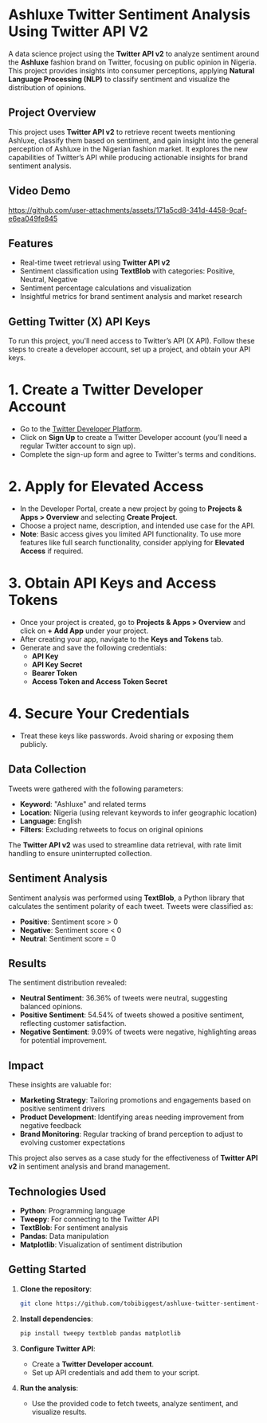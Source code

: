 # Ashluxe Twitter Sentiment Analysis Using Twitter API V2

A data science project using the **Twitter API v2** to analyze sentiment around the **Ashluxe** fashion brand on Twitter, focusing on public opinion in Nigeria. This project provides insights into consumer perceptions, applying **Natural Language Processing (NLP)** to classify sentiment and visualize the distribution of opinions.

## Project Overview
This project uses **Twitter API v2** to retrieve recent tweets mentioning Ashluxe, classify them based on sentiment, and gain insight into the general perception of Ashluxe in the Nigerian fashion market. It explores the new capabilities of Twitter’s API while producing actionable insights for brand sentiment analysis.

## Video Demo
https://github.com/user-attachments/assets/171a5cd8-341d-4458-9caf-e6ea049fe845

## Features
- Real-time tweet retrieval using **Twitter API v2**
- Sentiment classification using **TextBlob** with categories: Positive, Neutral, Negative
- Sentiment percentage calculations and visualization
- Insightful metrics for brand sentiment analysis and market research


## Getting Twitter (X) API Keys

To run this project, you'll need access to Twitter’s API (X API). Follow these steps to create a developer account, set up a project, and obtain your API keys.

# 1. Create a Twitter Developer Account
   - Go to the [Twitter Developer Platform](https://developer.twitter.com/).
   - Click on **Sign Up** to create a Twitter Developer account (you’ll need a regular Twitter account to sign up).
   - Complete the sign-up form and agree to Twitter's terms and conditions.

# 2. Apply for Elevated Access
   - In the Developer Portal, create a new project by going to **Projects & Apps > Overview** and selecting **Create Project**.
   - Choose a project name, description, and intended use case for the API.
   - **Note**: Basic access gives you limited API functionality. To use more features like full search functionality, consider applying for **Elevated Access** if required.

# 3. Obtain API Keys and Access Tokens
   - Once your project is created, go to **Projects & Apps > Overview** and click on **+ Add App** under your project.
   - After creating your app, navigate to the **Keys and Tokens** tab.
   - Generate and save the following credentials:
     - **API Key**
     - **API Key Secret**
     - **Bearer Token**
     - **Access Token and Access Token Secret**

# 4. Secure Your Credentials
   - Treat these keys like passwords. Avoid sharing or exposing them publicly.

## Data Collection
Tweets were gathered with the following parameters:
- **Keyword**: "Ashluxe" and related terms
- **Location**: Nigeria (using relevant keywords to infer geographic location)
- **Language**: English
- **Filters**: Excluding retweets to focus on original opinions

The **Twitter API v2** was used to streamline data retrieval, with rate limit handling to ensure uninterrupted collection.

## Sentiment Analysis
Sentiment analysis was performed using **TextBlob**, a Python library that calculates the sentiment polarity of each tweet. Tweets were classified as:
- **Positive**: Sentiment score > 0
- **Negative**: Sentiment score < 0
- **Neutral**: Sentiment score = 0

## Results
The sentiment distribution revealed:
- **Neutral Sentiment**: 36.36% of tweets were neutral, suggesting balanced opinions.
- **Positive Sentiment**: 54.54% of tweets showed a positive sentiment, reflecting customer satisfaction.
- **Negative Sentiment**: 9.09% of tweets were negative, highlighting areas for potential improvement.

## Impact
These insights are valuable for:
- **Marketing Strategy**: Tailoring promotions and engagements based on positive sentiment drivers
- **Product Development**: Identifying areas needing improvement from negative feedback
- **Brand Monitoring**: Regular tracking of brand perception to adjust to evolving customer expectations

This project also serves as a case study for the effectiveness of **Twitter API v2** in sentiment analysis and brand management.

## Technologies Used
- **Python**: Programming language
- **Tweepy**: For connecting to the Twitter API
- **TextBlob**: For sentiment analysis
- **Pandas**: Data manipulation
- **Matplotlib**: Visualization of sentiment distribution

## Getting Started
1. **Clone the repository**:
   ```bash
   git clone https://github.com/tobibiggest/ashluxe-twitter-sentiment-analysis-using-twitter-api.git
   ```
2. **Install dependencies**:
   ```bash
   pip install tweepy textblob pandas matplotlib
   ```
3. **Configure Twitter API**: 
   - Create a **Twitter Developer account**.
   - Set up API credentials and add them to your script.

4. **Run the analysis**:
   - Use the provided code to fetch tweets, analyze sentiment, and visualize results.

